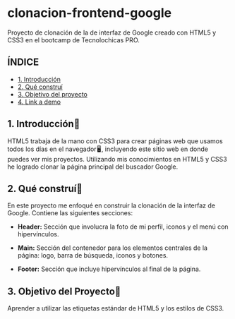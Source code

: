 # clonacion-frontend-google
Proyecto de clonación de la de interfaz de Google creado con HTML5 y CSS3 en el bootcamp de Tecnolochicas PRO.
## ÍNDICE

* [1. Introducción](#)
* [2. Qué construí](#)
* [3. Objetivo del proyecto](#)
* [4. Link a demo](#)


## 1. Introducción📑 

HTML5 trabaja de la mano con CSS3 para crear páginas web que usamos todos los días en el navegador 🖥️ , incluyendo este sitio web en donde puedes ver mis proyectos. Utilizando mis conocimientos en HTML5 y CSS3 he logrado clonar la página principal del buscador Google.

## 2. Qué construí🤖 

En este proyecto me enfoqué en construir la clonación de la interfaz de Google. Contiene las siguientes secciones:

* **Header:** Sección que involucra la foto de mi perfil, iconos y el menú con hipervínculos.

* **Main:** Sección del contenedor para los elementos centrales de la página: logo, barra de búsqueda, iconos y botones.

* **Footer:** Sección que incluye hipervínculos al final de la página.

## 3. Objetivo del Proyecto🎯 
Aprender a utilizar las etiquetas estándar de HTML5 y los estilos de CSS3.
